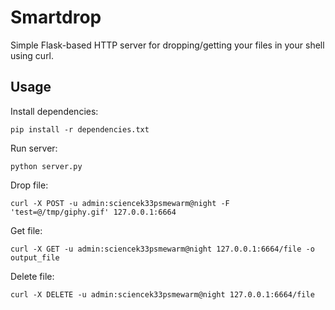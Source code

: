 Smartdrop
=========

Simple Flask-based HTTP server for dropping/getting your files in your shell using curl.

Usage
-----

Install dependencies:

`pip install -r dependencies.txt`

Run server:

`python server.py`

Drop file:

`curl -X POST -u admin:sciencek33psmewarm@night -F 'test=@/tmp/giphy.gif' 127.0.0.1:6664`

Get file:

`curl -X GET -u admin:sciencek33psmewarm@night 127.0.0.1:6664/file -o output_file`

Delete file:

`curl -X DELETE -u admin:sciencek33psmewarm@night 127.0.0.1:6664/file`
